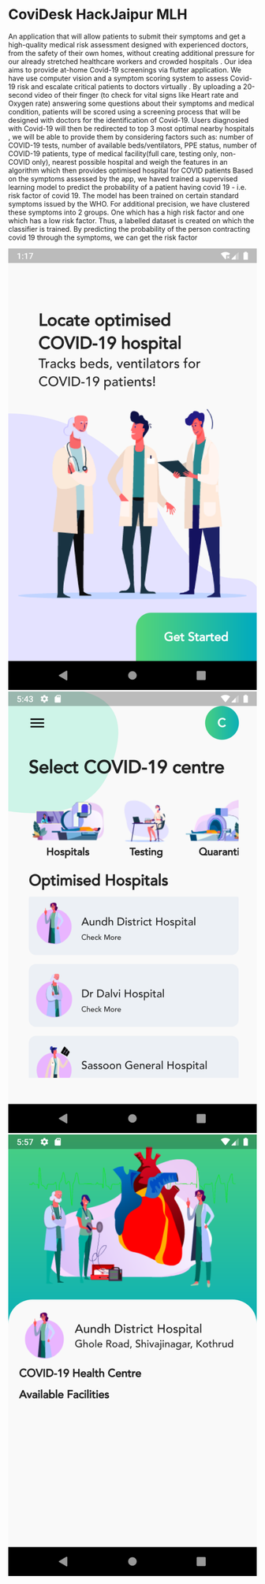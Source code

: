 # CoviDesk HackJaipur MLH  
An application that will allow patients to submit their symptoms and get a high-quality medical risk assessment designed with experienced doctors, from the safety of their own homes, without creating additional pressure for our already stretched healthcare workers and crowded hospitals .
Our idea aims to provide at-home Covid-19 screenings via flutter application. We have use computer vision and a symptom scoring system to assess Covid-19 risk and escalate critical patients to doctors virtually .
By uploading a 20-second video of their finger (to check for vital signs like Heart rate and Oxygen rate) answering some questions about their symptoms and medical condition, patients will be scored using a screening process that will be designed with doctors for the identification of Covid-19.
Users diagnosied with Covid-19 will then be redirected to top 3 most optimal nearby hospitals , we will be able to provide them by considering factors such as: number of COVID-19 tests, number of available beds/ventilators, PPE status, number of COVID-19 patients, type of medical facility(full care, testing only, non-COVID only), nearest possible hospital and weigh the features in an algorithm which then provides optimised hospital for COVID patients
Based on the symptoms assessed by the app, we haved trained a supervised learning model to predict the probability of a patient having covid 19 - i.e. risk factor of covid 19. The model has been trained on certain standard symptoms issued by the WHO. For additional precision, we have clustered these symptoms into 2 groups. One which has a high risk factor and one which has a low risk factor. Thus, a labelled dataset is created on which the classifier is trained. By predicting the probability of the person contracting covid 19 through the symptoms, we can get the risk factor


![Screen 1](Screenshot_1592725656.png)![Screen 1](Screenshot_1592741634.png)![Screen 1](Screenshot_1592742421.png)
